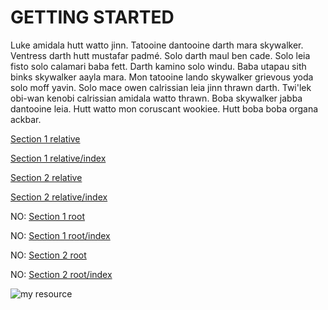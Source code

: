# GETTING STARTED

Luke amidala hutt watto jinn. Tatooine dantooine darth mara skywalker. Ventress darth hutt mustafar padmé. Solo darth maul ben cade. Solo leia fisto solo calamari baba fett. Darth kamino solo windu. Baba utapau sith binks skywalker aayla mara. Mon tatooine lando skywalker grievous yoda solo moff yavin. Solo mace owen calrissian leia jinn thrawn darth. Twi'lek obi-wan kenobi calrissian amidala watto thrawn. Boba skywalker jabba dantooine leia. Hutt watto mon coruscant wookiee. Hutt boba boba organa ackbar. 

[Section 1 relative](section/)

[Section 1 relative/index](section/index.md)

[Section 2 relative](section2/)

[Section 2 relative/index](section2/index.md)


NO: [Section 1 root](/doc/section/)

NO: [Section 1 root/index](/doc/section/index.md)

NO: [Section 2 root](/doc/section2/)

NO: [Section 2 root/index](/doc/section2/index.md)

![my resource](/resources/OnlineFeedMyGet.jpg)